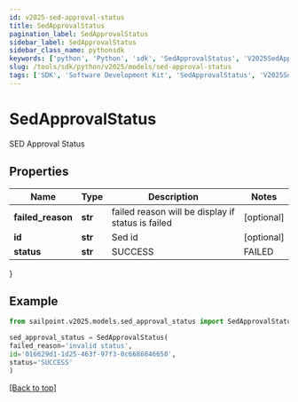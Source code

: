```yaml
---
id: v2025-sed-approval-status
title: SedApprovalStatus
pagination_label: SedApprovalStatus
sidebar_label: SedApprovalStatus
sidebar_class_name: pythonsdk
keywords: ['python', 'Python', 'sdk', 'SedApprovalStatus', 'V2025SedApprovalStatus'] 
slug: /tools/sdk/python/v2025/models/sed-approval-status
tags: ['SDK', 'Software Development Kit', 'SedApprovalStatus', 'V2025SedApprovalStatus']
---
```


# SedApprovalStatus

SED Approval Status

## Properties

Name | Type | Description | Notes
------------ | ------------- | ------------- | -------------
**failed_reason** | **str** | failed reason will be display if status is failed | [optional] 
**id** | **str** | Sed id | [optional] 
**status** | **str** | SUCCESS | FAILED | [optional] 
}

## Example

```python
from sailpoint.v2025.models.sed_approval_status import SedApprovalStatus

sed_approval_status = SedApprovalStatus(
failed_reason='invalid status',
id='016629d1-1d25-463f-97f3-0c6686846650',
status='SUCCESS'
)

```
[[Back to top]](#) 

